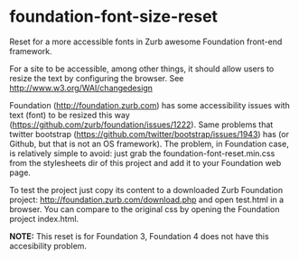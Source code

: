 foundation-font-size-reset
==========================

Reset for a more accessible fonts in Zurb awesome Foundation front-end framework.

For a site to be accessible, among other things, it should allow users to resize the text by configuring the browser. See http://www.w3.org/WAI/changedesign

Foundation (http://foundation.zurb.com) has some accessibility issues with text (font) to be resized this way (https://github.com/zurb/foundation/issues/1222). Same problems that twitter bootstrap (https://github.com/twitter/bootstrap/issues/1943) has (or Github, but that is not an OS framework). The problem, in Foundation case, is relatively simple to avoid: just grab the foundation-font-reset.min.css from the stylesheets dir of this project and add it to your Foundation web page.

To test the project just copy its content to a downloaded Zurb Foundation project: http://foundation.zurb.com/download.php and open test.html in a browser. You can compare to the original css by opening the Foundation project index.html.

**NOTE:** This reset is for Foundation 3, Foundation 4 does not have this accesibility problem.
